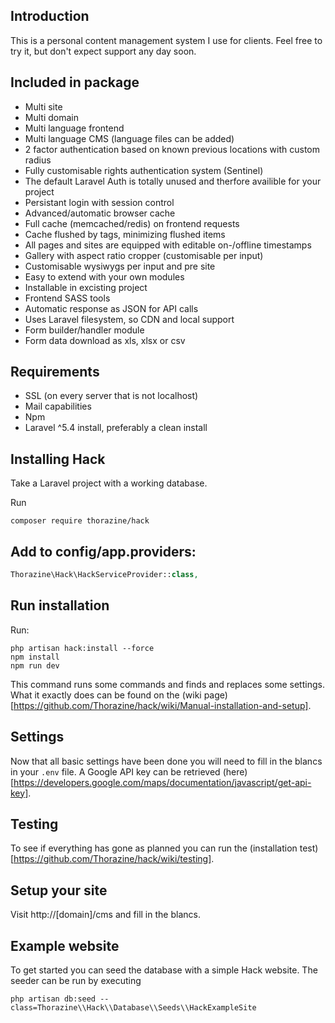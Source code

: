 ## Introduction
This is a personal content management system I use for clients.
Feel free to try it, but don't expect support any day soon. 


## Included in package

- Multi site
- Multi domain
- Multi language frontend
- Multi language CMS (language files can be added)
- 2 factor authentication based on known previous locations with custom radius
- Fully customisable rights authentication system (Sentinel)
- The default Laravel Auth is totally unused and therfore availible for your project
- Persistant login with session control
- Advanced/automatic browser cache
- Full cache (memcached/redis) on frontend requests 
- Cache flushed by tags, minimizing flushed items 
- All pages and sites are equipped with editable on-/offline timestamps
- Gallery with aspect ratio cropper (customisable per input)
- Customisable wysiwygs per input and pre site
- Easy to extend with your own modules
- Installable in excisting project
- Frontend SASS tools
- Automatic response as JSON for API calls
- Uses Laravel filesystem, so CDN and local support
- Form builder/handler module
- Form data download as xls, xlsx or csv


## Requirements
- SSL (on every server that is not localhost)
- Mail capabilities
- Npm
- Laravel ^5.4 install, preferably a clean install


## Installing Hack
Take a Laravel project with a working database.

Run
```
composer require thorazine/hack
```


## Add to config/app.providers:

```php
Thorazine\Hack\HackServiceProvider::class,
```

## Run installation
Run:
```
php artisan hack:install --force
npm install
npm run dev
```

This command runs some commands and finds and replaces some settings. What it exactly does can be found on the 
(wiki page)[https://github.com/Thorazine/hack/wiki/Manual-installation-and-setup].


## Settings
Now that all basic settings have been done you will need to fill in the blancs in your ```.env``` file.
A Google API key can be retrieved (here)[https://developers.google.com/maps/documentation/javascript/get-api-key].


## Testing
To see if everything has gone as planned you can run the (installation test)[https://github.com/Thorazine/hack/wiki/testing]. 


## Setup your site
Visit http://[domain]/cms and fill in the blancs.


## Example website
To get started you can seed the database with a simple Hack website. The seeder can be run by executing
```
php artisan db:seed --class=Thorazine\\Hack\\Database\\Seeds\\HackExampleSite
```
